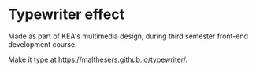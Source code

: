 # Typewriter effect

Made as part of KEA's multimedia design, during third semester front-end development course.

Make it type at https://malthesers.github.io/typewriter/.
